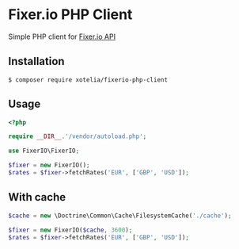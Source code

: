 # Fixer.io PHP Client

Simple PHP client for [Fixer.io API](http://fixer.io/)

## Installation

```
$ composer require xotelia/fixerio-php-client
```

## Usage

```php
<?php

require __DIR__.'/vendor/autoload.php';

use FixerIO\FixerIO;

$fixer = new FixerIO();
$rates = $fixer->fetchRates('EUR', ['GBP', 'USD']);
```

## With cache

```php
$cache = new \Doctrine\Common\Cache\FilesystemCache('./cache');

$fixer = new FixerIO($cache, 3600);
$rates = $fixer->fetchRates('EUR', ['GBP', 'USD']);
```
